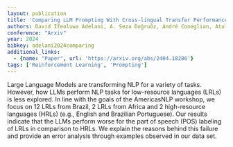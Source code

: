 ```yaml
---
layout: publication
title: 'Comparing LLM Prompting With Cross-lingual Transfer Performance On Indigenous And Low-resource Brazilian Languages'
authors: David Ifeoluwa Adelani, A. Seza Doğruöz, André Coneglian, Atul Kr. Ojha
conference: "Arxiv"
year: 2024
bibkey: adelani2024comparing
additional_links:
  - {name: "Paper", url: 'https://arxiv.org/abs/2404.18286'}
tags: ['Reinforcement Learning', 'Prompting']
---
```

Large Language Models are transforming NLP for a variety of tasks. However,
how LLMs perform NLP tasks for low-resource languages (LRLs) is less explored.
In line with the goals of the AmericasNLP workshop, we focus on 12 LRLs from
Brazil, 2 LRLs from Africa and 2 high-resource languages (HRLs) (e.g., English
and Brazilian Portuguese). Our results indicate that the LLMs perform worse for
the part of speech (POS) labeling of LRLs in comparison to HRLs. We explain the
reasons behind this failure and provide an error analysis through examples
observed in our data set.
